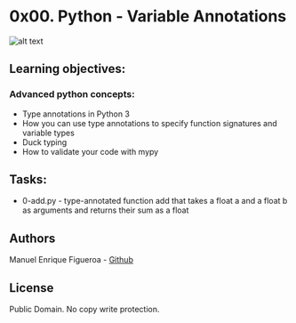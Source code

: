 # 0x00. Python - Variable Annotations
![alt text](https://external-content.duckduckgo.com/iu/?u=https%3A%2F%2Fwww.holbertonschool.com%2Fholberton-logo-simple.png&f=1&nofb=1)


## Learning objectives: 
### Advanced python concepts:

* Type annotations in Python 3
* How you can use type annotations to specify function signatures and variable types
* Duck typing
* How to validate your code with mypy

## Tasks:

* 0-add.py -  type-annotated function add that takes a float a and a float b as arguments and returns their sum as a float


## Authors
Manuel Enrique Figueroa - [Github](https://github.com/FicusCarica308)

## License
Public Domain. No copy write protection.
